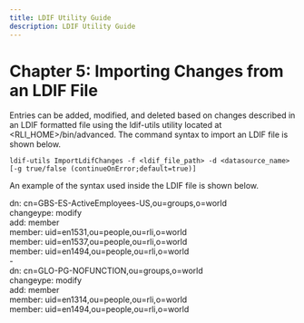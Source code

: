 ```yaml
---
title: LDIF Utility Guide
description: LDIF Utility Guide
---
```


# Chapter 5: Importing Changes from an LDIF File

Entries can be added, modified, and deleted based on changes described in an LDIF formatted file using the ldif-utils utility located at <RLI_HOME>/bin/advanced. The command syntax to import an LDIF file is shown below.

```
ldif-utils ImportLdifChanges -f <ldif_file_path> -d <datasource_name>  [-g true/false (continueOnError;default=true)]
```

An example of the syntax used inside the LDIF file is shown below.

dn: cn=GBS-ES-ActiveEmployees-US,ou=groups,o=world
<br>changeype: modify
<br>add: member
<br>member: uid=en1531,ou=people,ou=rli,o=world
<br>member: uid=en1537,ou=people,ou=rli,o=world
<br>member: uid=en1494,ou=people,ou=rli,o=world
<br>-
<br>dn: cn=GLO-PG-NOFUNCTION,ou=groups,o=world
<br>changeype: modify
<br>add: member
<br>member: uid=en1314,ou=people,ou=rli,o=world
<br>member: uid=en1494,ou=people,ou=rli,o=world

